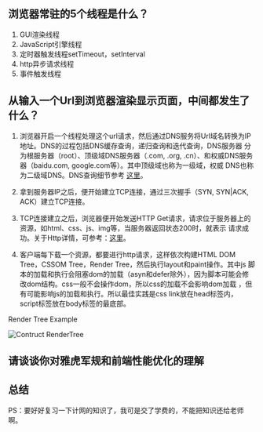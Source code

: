 
## 浏览器常驻的5个线程是什么？
1. GUI渲染线程
2. JavaScript引擎线程
3. 定时器触发线程setTimeout，setInterval
4. http异步请求线程
5. 事件触发线程

## 从输入一个Url到浏览器渲染显示页面，中间都发生了什么？
1. 浏览器开启一个线程处理这个url请求，然后通过DNS服务将Url域名转换为IP地址。DNS的过程包括DNS缓存查询，递归查询和迭代查询，DNS服务器
分为根服务器（root）、顶级域DNS服务器（.com, .org, .cn）、和权威DNS服务器（baidu.com, google.com等）。其中顶级域也称为一级域，权威
DNS也称为二级域DNS。DNS查询细节参考 [这里](http://blog.sina.com.cn/s/blog_4078ccd60101cj6r.html)。

2. 拿到服务器IP之后，便开始建立TCP连接，通过三次握手（SYN, SYN|ACK, ACK）建立TCP连接。

3. TCP连接建立之后，浏览器便开始发送HTTP Get请求，请求位于服务器上的资源，如html、css、js、img等，当服务器返回状态200时，就表示
请求成功。关于Http详情，可参考：[这里](http://kb.cnblogs.com/page/130970/)。

4. 客户端每下载一个资源，都要进行http请求，这样依次构建HTML DOM Tree，CSSOM Tree，Render Tree，然后执行layout和paint操作。其中js
脚本的加载和执行会阻塞dom的加载（asyn和defer除外），因为脚本可能会修改dom结构。css一般不会操作dom，所以css的加载不会影响dom加载
，但有可能影响js的加载和执行。所以最佳实践是css link放在head标签内，script标签放在body标签的最底部。

Render Tree Example

![Contruct RenderTree](http://img2.tuicool.com/7jUBJr.png!web)




## 请谈谈你对雅虎军规和前端性能优化的理解


## 总结

PS：要好好复习一下计网的知识了，我可是交了学费的，不能把知识还给老师啊。
